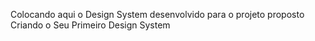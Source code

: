 Colocando aqui o Design System desenvolvido para o projeto proposto Criando o Seu Primeiro Design System

